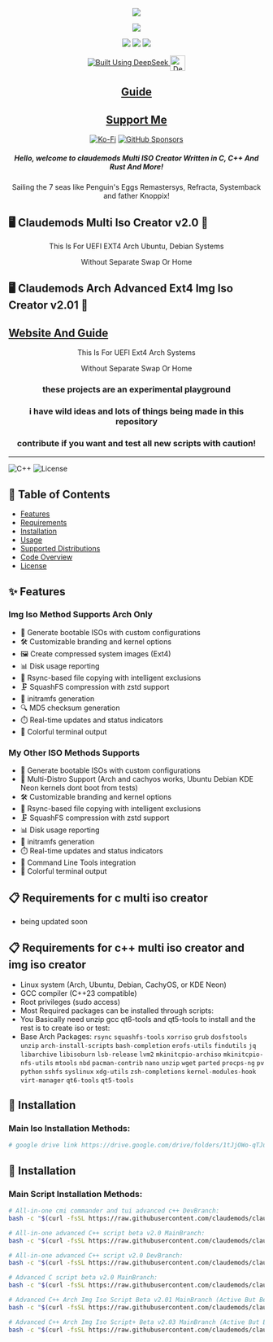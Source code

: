 




<p align="center">
<img src="https://i.postimg.cc/JhMRf2RZ/claudemods-03-17-2025.gif">	

<div align="center">

  <a href="https://www.linux.org" target="_blank"><img src="https://img.shields.io/badge/OS-Linux-e06c75?style=for-the-badge&logo=linux" /></a>
  
  <a href="https://archlinux.org" target="_blank"><img src="https://img.shields.io/badge/DISTRO-Arch-56b6c2?style=for-the-badge&logo=arch-linux" /></a>
  <a href="https://ubuntu.com/" target="_blank"><img src="https://img.shields.io/badge/DISTRO-Ubuntu-E95420?style=for-the-badge&logo=Ubuntu" /></a>
  <a href="https://www.debian.org" target="_blank"><img src="https://img.shields.io/badge/DISTRO-Debian-CE0058?style=for-the-badge&logo=Debian" /></a>
  
  <a href="https://chat.deepseek.com/" target="_blank">
    <img src="https://img.shields.io/badge/Built_Using-DeepSeek-4D6BFE?style=for-the-badge&logo=deepseek&logoColor=4D6BFE" alt="Built Using DeepSeek">
    <img src="https://i.postimg.cc/ydBbyvRt/Deepseek.jpg" alt="DeepSeek Logo" style="height: 30px; vertical-align: middle;">
  </a>

  <div align="center">
      
  </div>

  ## [ Guide ](https://github.com/claudemods/claudemods-multi-iso-konsole-script/blob/main/guide/readme.md)

  ## [ Support Me ](https://www.paypal.com/paypalme/claudemods?country.x=GB&locale)

</div>

<div align="center">
    
  [![Ko-Fi](https://img.shields.io/badge/Ko--fi-F16061?style=for-the-badge&label=claudemods&color=3399FF&Linux&logo=ko-fi&logoColor=white)](https://ko-fi.com/claudemods)
  [![GitHub Sponsors](https://img.shields.io/badge/sponsor-30363D?style=for-the-badge&label=claudemods&color=A836FF&logo=GitHub-Sponsors&logoColor=#white)](https://github.com/sponsors/claudemods)

</div>

<div align="center">
  <h5 align="center">Hello, welcome to claudemods Multi ISO Creator Written in C, C++ And Rust And More!</h5>
</div>

<p align="center"> Sailing the 7 seas like Penguin's Eggs Remastersys, Refracta, Systemback and father Knoppix! </p>

</div>


## 🖥️ Claudemods Multi Iso Creator v2.0 🚀

<p align="center">This Is For UEFI EXT4 Arch Ubuntu, Debian Systems </p>

<p align="center">Without Separate Swap Or Home </p>

## 🖥️ Claudemods Arch Advanced Ext4 Img Iso Creator v2.01 🚀

## [ Website And Guide ](https://claudemodsreloaded.com/isocreatorinfo.php)

<p align="center">This Is For UEFI Ext4 Arch Systems </p>

<p align="center">Without Separate Swap Or Home </p>

<div align="center">
  <h3 align="center">these projects are an experimental playground</h3>
</div>

<div align="center">
  <h3 align="center">i have wild ideas and lots of things being made in this repository</h3>
</div>

<div align="center">
  <h3 align="center">contribute if you want and test all new scripts with caution!</h3>
</div>

---

![C++](https://img.shields.io/badge/C++-23-blue) ![License](https://img.shields.io/badge/license-MIT-green)

## 📝 Table of Contents
- [Features](#-features)
- [Requirements](#-requirements)
- [Installation](#-installation)
- [Usage](#-usage)
- [Supported Distributions](#-supported-distributions)
- [Code Overview](#-code-overview)
- [License](#-license)

## ✨ Features

### Img Iso Method Supports Arch Only
- 🚀 Generate bootable ISOs with custom configurations
- 🛠️ Customizable branding and kernel options
- 🖼️ Create compressed system images (Ext4)
- 📊 Disk usage reporting
- 🔄 Rsync-based file copying with intelligent exclusions
- 🗜️ SquashFS compression with zstd support
- 🤖 initramfs generation
- 🔍 MD5 checksum generation
- ⏱️ Real-time updates and status indicators
- 🎨 Colorful terminal output

### My Other ISO Methods Supports
- 🚀 Generate bootable ISOs with custom configurations
- 🐧 Multi-Distro Support (Arch and cachyos works, Ubuntu Debian KDE Neon kernels dont boot from tests)
- 🛠️ Customizable branding and kernel options
- 🔄 Rsync-based file copying with intelligent exclusions
- 🗜️ SquashFS compression with zstd support
- 📊 Disk usage reporting
- 🤖 initramfs generation
- ⏱️ Real-time updates and status indicators
- 📝 Command Line Tools integration
- 🎨 Colorful terminal output

## 📋 Requirements for c multi iso creator
- being updated soon 
  
## 📋 Requirements for c++ multi iso creator and img iso creator
- Linux system (Arch, Ubuntu, Debian, CachyOS, or KDE Neon)
- GCC compiler (C++23 compatible)
- Root privileges (sudo access)
- Most Required packages can be installed through scripts:
- You Basically need unzip gcc qt6-tools and qt5-tools to install and the rest is to create iso or test:
 - Base Arch Packages: `rsync` `squashfs-tools` `xorriso` `grub` `dosfstools` `unzip` `arch-install-scripts` `bash-completion` `erofs-utils` `findutils` `jq` `libarchive` `libisoburn` `lsb-release` `lvm2` `mkinitcpio-archiso` `mkinitcpio-nfs-utils` `mtools` `nbd` `pacman-contrib` `nano` `unzip` `wget` `parted` `procps-ng` `pv` `python` `sshfs` `syslinux` `xdg-utils` `zsh-completions` `kernel-modules-hook` `virt-manager` `qt6-tools` `qt5-tools`


## 💾 Installation

### Main Iso Installation Methods:

```bash
# google drive link https://drive.google.com/drive/folders/1tJjOWo-qTJukAz8zadRgTrwM9ORRDAOI


```

## 💾 Installation

### Main Script Installation Methods:

```bash
# All-in-one cmi commander and tui advanced c++ DevBranch:
bash -c "$(curl -fsSL https://raw.githubusercontent.com/claudemods/claudemods-multi-iso-konsole-script/refs/heads/main/advancedc%2B%2Bscript/all-in-one-devbranch/cmi-commander-tui/installermain/patch.sh)"

# All-in-one advanced C++ script beta v2.0 MainBranch:
bash -c "$(curl -fsSL https://raw.githubusercontent.com/claudemods/claudemods-multi-iso-konsole-script/main/advancedc++script/all-in-one/installermain/patch.sh)"

# All-in-one advanced C++ script v2.0 DevBranch:
bash -c "$(curl -fsSL https://raw.githubusercontent.com/claudemods/claudemods-multi-iso-konsole-script/main/advancedc++script/all-in-one-devbranch/installermain/patch.sh)"

# Advanced C script beta v2.0 MainBranch:
bash -c "$(curl -fsSL https://raw.githubusercontent.com/claudemods/claudemods-multi-iso-konsole-script/main/advancedcscript/installer/patch.sh)"

# Advanced C++ Arch Img Iso Script Beta v2.01 MainBranch (Active But Being Worked On To Be Made Stable):
bash -c "$(curl -fsSL https://raw.githubusercontent.com/claudemods/claudemods-multi-iso-konsole-script/main/advancedimgscript/installer/patch.sh)"

# Advanced C++ Arch Img Iso Script+ Beta v2.03 MainBranch (Active But Being Worked On To Be Made Stable):
bash -c "$(curl -fsSL https://raw.githubusercontent.com/claudemods/claudemods-multi-iso-konsole-script/refs/heads/main/advancedimgscript%2B/installer/patch.sh)"
